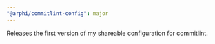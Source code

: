 ```yaml
---
"@arphi/commitlint-config": major
---
```


Releases the first version of my shareable configuration for commitlint.
